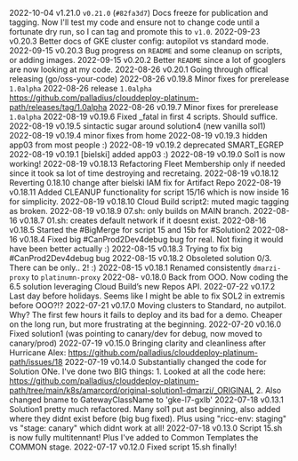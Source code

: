 2022-10-04 v1.21.0  `v0.21.0` (`#82fa3d7`) Docs freeze for publication and tagging. Now I'll test my code and ensure not to change
                    code until a fortunate dry run, so I can tag and promote this to `v1.0`.
2022-09-23 v0.20.3  Better docs of GKE cluster config: autopilot vs standard mode.
2022-09-15 v0.20.3  Bug progress on `README` and some cleanup on scripts, or adding images.
2022-09-15 v0.20.2  Better `README` since a lot of googlers are now looking at my code.
2022-08-26 v0.20.1  Going through offical releasing (go/oss-your-code)
2022-08-26 v0.19.8  Minor fixes for prerelease `1.0alpha`
2022-08-26 release `1.0alpha`  https://github.com/palladius/clouddeploy-platinum-path/releases/tag/1.0alpha
2022-08-26 v0.19.7  Minor fixes for prerelease `1.0alpha`
2022-08-19 v0.19.6  Fixed _fatal in first 4 scripts. Should suffice.
2022-08-19 v0.19.5  sintactic sugar around solution4 (new vanilla sol1)
2022-08-19 v0.19.4  minor fixes from home
2022-08-19 v0.19.3  hidden app03 from most people :)
2022-08-19 v0.19.2  deprecated SMART_EGREP
2022-08-19 v0.19.1  [bielski] added app03 :)
2022-08-19 v0.19.0  Sol1 is now working!
2022-08-19 v0.18.13 Refactoring Fleet Membership only if needed since it took sa lot of time destroying and recretaing.
2022-08-19 v0.18.12 Reverting 0.18.10 change after bielski IAM fix for Artifact Repo
2022-08-19 v0.18.11 Added CLEANUP functionality for script 15/16 which is now inside 16 for simplicity.
2022-08-19 v0.18.10 Cloud Build script2: muted magic tagging as broken.
2022-08-19 v0.18.9  07.sh: only builds on MAIN branch.
2022-08-16 v0.18.7  01.sh: creates default network if it doesnt exist.
2022-08-16 v0.18.5  Started the #BigMerge for script 15 and 15b for #Solution2
2022-08-16 v0.18.4  Fixed big #CanProd2Dev4debug bug for real. Not fixing it would have been better actually :)
2022-08-15 v0.18.3  Trying to fix big #CanProd2Dev4debug bug
2022-08-15 v0.18.2  Obsoleted solution 0/3. There can be only.. 2! :)
2022-08-15 v0.18.1  Renamed consistently `dmarzi-proxy` to `platinumn-proxy`
2022-08-   v0.18.0  Back from OOO. Now coding the 6.5 solution leveraging Cloud Build’s new Repos API.
2022-07-22 v0.17.2  Last day before holidays. Seems like I might be able to fix SOL2 in extremis before OOO?!?
2022-07-21 v0.17.0  Moving clusters to Standard, no autpilot. Why? The first few hours it fails to deploy and its bad for
                    a demo. Cheaper on the long run, but more frustrating at the beginning.
2022-07-20 v0.16.0  Fixed solution1 (was pointing to canary/dev for debug, now moved to canary/prod)
2022-07-19 v0.15.0  Bringing clarity and cleanliness after Hurricane Alex: https://github.com/palladius/clouddeploy-platinum-path/issues/18
2022-07-19 v0.14.0  Substantially changed the code for Solution ONe. I've done two BIG things:
                    1. Looked at all the code here: https://github.com/palladius/clouddeploy-platinum-path/tree/main/k8s/amarcord/original-solution1-dmarzi/_ORIGINAL
                    2. Also changed bname to GatewayClassName to 'gke-l7-gxlb'
2022-07-18 v0.13.1  Solution1 pretty much refactored. Many sol1 put ast beginning, also added where they didnt exist before (big bug fixed).
                    Plus using "ricc-env: staging" vs "stage: canary" which didnt work at all!
2022-07-18 v0.13.0  Script 15.sh is now fully multitennant! Plus I've added to Common Templates the COMMON stage.
2022-07-17 v0.12.0  Fixed script 15.sh finally!
